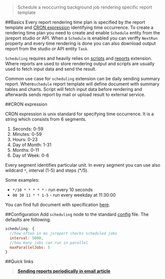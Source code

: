 > Schedule a reoccurring background job rendering specific report template

##Basics
Every report rendering time plan is specified by the report template and [CRON expression](http://crontab.org/) identifying time occurrence. To create a rendering time plan you need to create and enable `Schedule` entity from the jsreport studio or API. When a `Schedule` is enabled you can veriffy `NextRun` property and every time rendering is done you can also download output report from the studio or API entity `Task`.

`Scheduling` requires and heavily relies on [scripts](/learn/scripts) and [reports](/learn/reports) extension. Where reports are used to store rendering output and scripts are usually used to fetch input data and send the result.

Common use case for `scheduling` extension can be daily sending summary report. Where`schedule` report template will define document with summary tables and charts. Script will fetch input data before rendering and afterwards sends report by mail or upload result to external service.

##CRON expression

CRON expression is unix standard for specifying time occurrence.  It is a string which consists from 6 segments. 

1. Seconds: 0-59
2. Minutes: 0-59
3. Hours: 0-23
4. Day of Month: 1-31
5. Months: 0-11
6. Day of Week: 0-6

Every segment identifies particular unit. In every segment you can use also wildcard `*`,  interval (1-5) and steps (*/5).

Some examples:

- `*/10 * * * * *` - run every 10 seconds
- `00 30 11 * * 1-5` - run every weekday at 11:30:00

You can find full document with specification [here](http://crontab.org/).

##Configuration
Add `scheduling` node to the standard [config](https://github.com/jsreport/jsreport/blob/master/config.md) file. The defaults are following.

```js
scheduling: {
  //how often in ms jsreport checks scheduled jobs
  interval: 5000,
  //how many jobs can run in parallel
  maxParallelJobs: 5    
}
```

##Quick links
> **[Sending reports periodically in email article](https://jsreport.net/blog/sending-reports-periodically-in-email)**